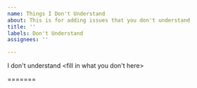 ```yaml
---
name: Things I Don't Understand
about: This is for adding issues that you don't understand
title: ''
labels: Don't Understand
assignees: ''

---
```


I don't understand <fill in what you don't here>

=======
